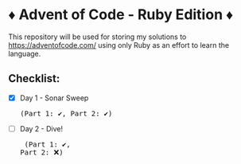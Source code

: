 # ♦️ Advent of Code - Ruby Edition ♦️

This repository will be used for storing my solutions to <https://adventofcode.com/> using only Ruby as an effort to learn the language. 

## Checklist: 

- [x] Day 1 - Sonar Sweep     <pre> (Part 1: ✔️, Part 2: ✔️) </pre>
- [ ] Day 2 - Dive!           <pre> (Part 1: ✔️, Part 2: ❌) </pre>
